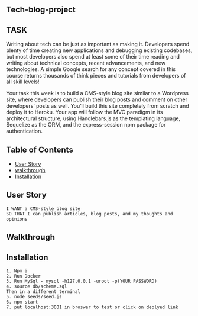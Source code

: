 ## Tech-blog-project

## TASK
Writing about tech can be just as important as making it. Developers spend plenty of time creating new applications and debugging existing codebases, but most developers also spend at least some of their time reading and writing about technical concepts, recent advancements, and new technologies. A simple Google search for any concept covered in this course returns thousands of think pieces and tutorials from developers of all skill levels!

Your task this week is to build a CMS-style blog site similar to a Wordpress site, where developers can publish their blog posts and comment on other developers’ posts as well. You’ll build this site completely from scratch and deploy it to Heroku. Your app will follow the MVC paradigm in its architectural structure, using Handlebars.js as the templating language, Sequelize as the ORM, and the express-session npm package for authentication.

## Table of Contents
- [User Story](#user-story)
- [walkthrough](#walkthrough)
- [Installation](#installation)

## User Story

``` AS A developer who writes about tech
I WANT a CMS-style blog site
SO THAT I can publish articles, blog posts, and my thoughts and opinions

```

## Walkthrough 
<!-- ![Untitled_ Mar 23, 2022 8_48 PM](https://user-images.githubusercontent.com/81389441/160014484-519d42d4-89a0-4555-ac3c-b8a90e7a0115.gif) -->


## Installation

```
1. Npm i
2. Run Docker
3. Run MySql - mysql -h127.0.0.1 -uroot -p(YOUR PASSWORD)
4. source db/schema.sql
Then in a different terminal 
5. node seeds/seed.js
6. npm start
7. put localhost:3001 in broswer to test or click on deplyed link

```